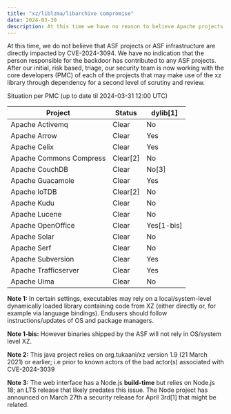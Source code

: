 ```yaml
---
title: "xz/liblzma/libarchive compromise"
date: 2024-03-30
description: At this time we have no reason to believe Apache projects are directly impacted by this compromise, also known as CVE-2024-3094.
---
```


At this time, we do not believe that ASF projects or ASF infrastructure are directly impacted by CVE-2024-3094.
We have no indication that the person responsible for the backdoor has contributed to any ASF projects.
After our initial, risk based, triage, our security team is now working with the core developers (PMC) of each of the projects that may make use of the xz library through dependency for a second level of scrutiny and review.

Situation per PMC (up to date til 2024-03-31 12:00 UTC)

| Project | Status | dylib[1] |
|---------|--------|-------|
| Apache Activemq | Clear | No |
| Apache Arrow | Clear | Yes |
| Apache Celix | Clear | Yes |
| Apache Commons Compress | Clear[2] | No |
| Apache CouchDB | Clear | No[3] |
| Apache Guacamole | Clear | Yes |
| Apache IoTDB| Clear[2] | No |
| Apache Kudu | Clear | No |
| Apache Lucene | Clear | No |
| Apache OpenOffice | Clear | Yes[1-bis] |
| Apache Solar | Clear | No |
| Apache Serf | Clear | No |
| Apache Subversion | Clear | Yes |
| Apache Trafficserver | Clear | Yes |
| Apache Uima | Clear | No |

**Note 1:** In certain settings, executables may rely on a local/system-level dynamically loaded library containing code from XZ (either directly or, for example via language bindings). Endusers should follow instructions/updates of OS and package managers.

**Note 1-bis:** However binaries shipped by the ASF will not rely in OS/system level XZ.

**Note 2:** This java project relies on org.tukaani/xz version 1.9 (21 March 2021) or earlier; i.e prior to known actors of the bad actor(s) associated with CVE-2024-3039

**Note 3:** The web interface has a Node.js **build-time** but relies on Node.js 18; an  LTS release that likely predates this issue.  The Node project has announced on March 27th a security release for April 3rd[1] that might be related. 

